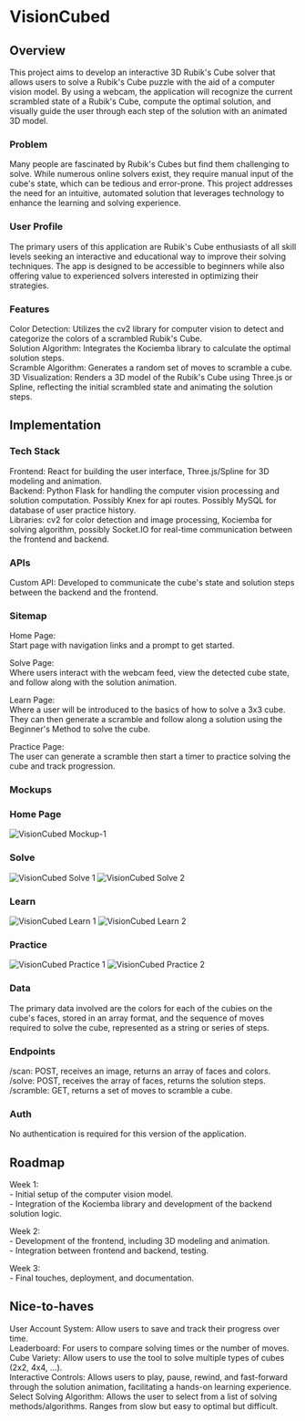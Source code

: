 # VisionCubed
## Overview

This project aims to develop an interactive 3D Rubik's Cube solver that allows users to solve a Rubik's Cube puzzle with the aid of a computer vision model. By using a webcam, the application will recognize the current scrambled state of a Rubik's Cube, compute the optimal solution, and visually guide the user through each step of the solution with an animated 3D model.

### Problem

Many people are fascinated by Rubik's Cubes but find them challenging to solve. While numerous online solvers exist, they require manual input of the cube's state, which can be tedious and error-prone. This project addresses the need for an intuitive, automated solution that leverages technology to enhance the learning and solving experience.

### User Profile

The primary users of this application are Rubik's Cube enthusiasts of all skill levels seeking an interactive and educational way to improve their solving techniques. The app is designed to be accessible to beginners while also offering value to experienced solvers interested in optimizing their strategies.

### Features

Color Detection: Utilizes the cv2 library for computer vision to detect and categorize the colors of a scrambled Rubik's Cube.  
Solution Algorithm: Integrates the Kociemba library to calculate the optimal solution steps.  
Scramble Algorithm: Generates a random set of moves to scramble a cube.  
3D Visualization: Renders a 3D model of the Rubik's Cube using Three.js or Spline, reflecting the initial scrambled state and animating the solution steps.    

## Implementation
### Tech Stack

Frontend: React for building the user interface, Three.js/Spline for 3D modeling and animation.  
Backend: Python Flask for handling the computer vision processing and solution computation. Possibly Knex for api routes. Possibly MySQL for database of user practice history.  
Libraries: cv2 for color detection and image processing, Kociemba for solving algorithm, possibly Socket.IO for real-time communication between the frontend and backend.  

### APIs

Custom API: Developed to communicate the cube's state and solution steps between the backend and the frontend.  

### Sitemap

Home Page:  
			Start page with navigation links and a prompt to get started. 
     
Solve Page:  
			Where users interact with the webcam feed, view the detected cube state, and follow along with the solution animation.  
     
Learn Page:  
			Where a user will be introduced to the basics of how to  solve a 3x3 cube. They can then generate a scramble and follow along a solution using the Beginner's Method to solve the cube.  
     
Practice Page:  
			The user can generate a scramble then start a timer to practice solving the cube and track progression.  

### Mockups

### Home Page

![VisionCubed Mockup-1](https://github.com/yelkhashab/VisionCubed/assets/88597501/8cca8ac7-ad86-419d-8912-7cf4b764f3ce)

### Solve

![VisionCubed Solve 1](https://github.com/yelkhashab/VisionCubed/assets/88597501/a60cfa60-eff4-4b89-a6a0-9991dfbced29)
![VisionCubed Solve 2](https://github.com/yelkhashab/VisionCubed/assets/88597501/bafd15b3-6c5f-4cf5-859c-0e83150a86b3)

### Learn

![VisionCubed Learn 1](https://github.com/yelkhashab/VisionCubed/assets/88597501/8a9a7624-fb9f-4999-87d4-c4ed9d62f272)
![VisionCubed Learn 2](https://github.com/yelkhashab/VisionCubed/assets/88597501/edac6757-caa1-43a9-9261-8231bf111c6b)

### Practice

![VisionCubed Practice 1](https://github.com/yelkhashab/VisionCubed/assets/88597501/3a821e5f-ebe6-4ff4-8691-0d3783068347)
![VisionCubed Practice 2](https://github.com/yelkhashab/VisionCubed/assets/88597501/6020f578-5ab8-44aa-bce6-6de641887b87)

### Data

The primary data involved are the colors for each of the cubies on the cube's faces, stored in an array format, and the sequence of moves required to solve the cube, represented as a string or series of steps.

### Endpoints

/scan: POST, receives an image, returns an array of faces and colors.  
/solve: POST, receives the array of faces, returns the solution steps.  
/scramble: GET, returns a set of moves to scramble a cube.  

### Auth

No authentication is required for this version of the application.

## Roadmap

Week 1:  
    - Initial setup of the computer vision model.  
    - Integration of the Kociemba library and development of the backend solution logic.  
    
Week 2:  
    - Development of the frontend, including 3D modeling and animation.  
    - Integration between frontend and backend, testing. 
      
Week 3:  
    - Final touches, deployment, and documentation.  

## Nice-to-haves

User Account System: Allow users to save and track their progress over time.  
Leaderboard: For users to compare solving times or the number of moves.  
Cube Variety: Allow users to use the tool to solve multiple types of cubes (2x2, 4x4, ...).  
Interactive Controls: Allows users to play, pause, rewind, and fast-forward through the solution animation, facilitating a hands-on learning experience.  
Select Solving Algorithm: Allows the user to select from a list of solving methods/algorithms. Ranges from slow but easy to optimal but difficult.
